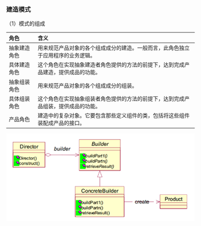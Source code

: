 ### 建造模式

（1）模式的组成

| 角色 | 含义 |
| :--- | :--- |
| 抽象建造角色 | 用来规范产品对象的各个组成成分的建造。一般而言，此角色独立于应用程序的业务逻辑。 |
| 具体建造角色 | 这个角色在实现抽象建造者角色提供的方法的前提下，达到完成产品建造，提供成品的功能。 |
| 抽象组装角色 | 用来规范产品对象的各个组成成分的组装。 |
| 具体组装角色 | 这个角色在实现抽象组装者角色提供的方法的前提下，达到完成产品组装，提供成品的功能。 |
| 产品角色 | 建造中的复杂对象。它要包含那些定义组件的类，包括将这些组件装配成产品的接口。 |

![](/assets/建造模式类图.png)

